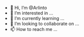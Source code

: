 - 👋 Hi, I’m @Arlinto
- 👀 I’m interested in ...
- 🌱 I’m currently learning ...
- 💞️ I’m looking to collaborate on ...
- 📫 How to reach me ...

<!---
Arlinto/Arlinto is a ✨ special ✨ repository because its `README.md` (this file) appears on your GitHub profile.
You can click the Preview link to take a look at your changes.
--->
